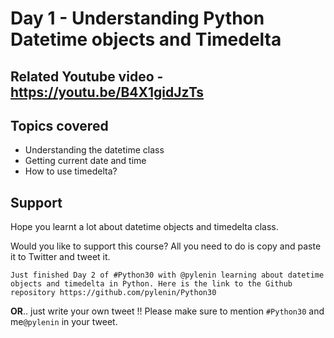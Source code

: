 # Day 1 - Understanding Python Datetime objects and Timedelta

## Related Youtube video - https://youtu.be/B4X1gidJzTs
## Topics covered

* Understanding the datetime class
* Getting current date and time
* How to use timedelta?


## Support
Hope you learnt a lot about datetime objects and timedelta class.

Would you like to support this course? All you need to do is copy and paste it to Twitter and tweet it.

``Just finished Day 2 of #Python30 with @pylenin learning about datetime objects and timedelta in Python. Here is the link to the Github repository
https://github.com/pylenin/Python30``

**OR**.. just write your own tweet !! Please make sure to mention `#Python30` and me`@pylenin` in your tweet.

